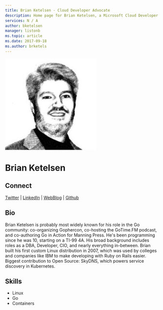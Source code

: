 ```yaml
---
title: Brian Ketelsen - Cloud Developer Advocate
description: Home page for Brian Ketelsen, a Microsoft Cloud Developer Advocate
services: N / A
author: bketelsen
manager: listonb
ms.topic: article
ms.date: 2017-09-18
ms.author: brketels
---
```


![Image of Brian Ketelsen](media/profiles/brian-ketelsen.png)

# Brian Ketelsen


## Connect
[Twitter](https://twitter.com/bketelsen) | [LinkedIn](https://linkedin.com/in/brianketelsen) | [WebBlog](https://brianketelsen.com) | [Github](https://github.com/bketelsen)

## Bio

Brian Ketelsen is probably most widely known for his role in the Go community: co-organizing Gophercon, co-hosting the GoTime.FM podcast, and co-authoring Go in Action for Manning Press. He's been programming since he was 10, starting on a TI-99 4A. His broad background includes roles as a DBA, Developer, CIO, and nearly everything in-between. Brian built his first custom Linux distribution in 2007, which was used by colleges and companies like IBM to make developing with Ruby on Rails easier. Biggest contribution to Open Source: SkyDNS, which powers service discovery in Kubernetes.

## Skills

* Linux
* Go
* Containers



